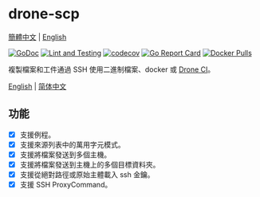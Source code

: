 # drone-scp

[簡體中文](README.zh-cn.md) | [English](README.md)

[![GoDoc](https://godoc.org/github.com/appleboy/drone-scp?status.svg)](https://godoc.org/github.com/appleboy/drone-scp)
[![Lint and Testing](https://github.com/appleboy/drone-scp/actions/workflows/lint.yml/badge.svg)](https://github.com/appleboy/drone-scp/actions/workflows/lint.yml)
[![codecov](https://codecov.io/gh/appleboy/drone-scp/branch/master/graph/badge.svg)](https://codecov.io/gh/appleboy/drone-scp)
[![Go Report Card](https://goreportcard.com/badge/github.com/appleboy/drone-scp)](https://goreportcard.com/report/github.com/appleboy/drone-scp)
[![Docker Pulls](https://img.shields.io/docker/pulls/appleboy/drone-scp.svg)](https://hub.docker.com/r/appleboy/drone-scp/)

複製檔案和工件通過 SSH 使用二進制檔案、docker 或 [Drone CI](http://docs.drone.io/)。

[English](README.md) | [简体中文](README.zh-cn.md)

## 功能

* [x] 支援例程。
* [x] 支援來源列表中的萬用字元模式。
* [x] 支援將檔案發送到多個主機。
* [x] 支援將檔案發送到主機上的多個目標資料夾。
* [x] 支援從絕對路徑或原始主體載入 ssh 金鑰。
* [x] 支援 SSH ProxyCommand。

